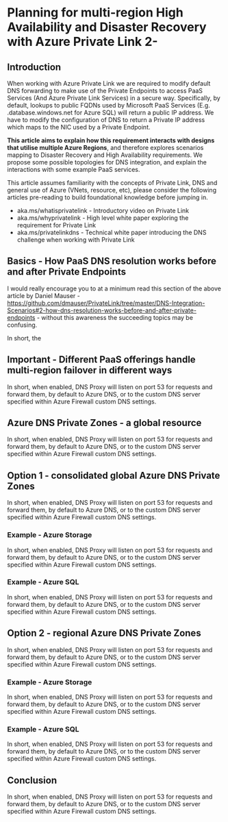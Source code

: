 # Planning for multi-region High Availability and Disaster Recovery with Azure Private Link 2-


## Introduction

When working with Azure Private Link we are required to modify default DNS forwarding to make use of the Private Endpoints to access PaaS Services (And Azure Private Link Services) in a secure way. Specifically, by default, lookups to public FQDNs used by Microsoft PaaS Services (E.g. .database.windows.net for Azure SQL) will return a public IP address. We have to modify the configuration of DNS to return a Private IP address which maps to the NIC used by a Private Endpoint. 

**This article aims to explain how this requirement interacts with  designs that utilise multiple Azure Regions**, and therefore explores scenarios mapping to Disaster Recovery and High Availability requirements. We propose some possible topologies for DNS integration, and explain the interactions with some example PaaS services.

This article assumes familiarity with the concepts of Private Link, DNS and general use of Azure (VNets, resource, etc), please consider the following articles  pre-reading to build foundational knowledge before jumping in.

- aka.ms/whatisprivatelink - Introductory video on Private Link
- aka.ms/whyprivatelink - High level white paper exploring the requirement for Private Link
- aka.ms/privatelinkdns - Technical white paper introducing the DNS challenge when working with Private Link

## Basics - How PaaS DNS resolution works before and after Private Endpoints

I would really encourage you to at a minimum read this section of the above article by Daniel Mauser - https://github.com/dmauser/PrivateLink/tree/master/DNS-Integration-Scenarios#2-how-dns-resolution-works-before-and-after-private-endpoints - without this awareness the succeeding topics may be confusing.

In short, the 

## Important - Different PaaS offerings handle multi-region failover in different ways

In short, when enabled, DNS Proxy will listen on port 53 for requests and forward them, by default to Azure DNS, or to the custom DNS server specified within Azure Firewall custom DNS settings.

## 

## Azure DNS Private Zones - a global resource

In short, when enabled, DNS Proxy will listen on port 53 for requests and forward them, by default to Azure DNS, or to the custom DNS server specified within Azure Firewall custom DNS settings.

## Option 1 - consolidated global Azure DNS Private Zones

In short, when enabled, DNS Proxy will listen on port 53 for requests and forward them, by default to Azure DNS, or to the custom DNS server specified within Azure Firewall custom DNS settings.

### Example - Azure Storage

In short, when enabled, DNS Proxy will listen on port 53 for requests and forward them, by default to Azure DNS, or to the custom DNS server specified within Azure Firewall custom DNS settings.


### Example - Azure SQL

In short, when enabled, DNS Proxy will listen on port 53 for requests and forward them, by default to Azure DNS, or to the custom DNS server specified within Azure Firewall custom DNS settings.

## Option 2 - regional Azure DNS Private Zones

In short, when enabled, DNS Proxy will listen on port 53 for requests and forward them, by default to Azure DNS, or to the custom DNS server specified within Azure Firewall custom DNS settings.

### Example - Azure Storage

In short, when enabled, DNS Proxy will listen on port 53 for requests and forward them, by default to Azure DNS, or to the custom DNS server specified within Azure Firewall custom DNS settings.


### Example - Azure SQL

In short, when enabled, DNS Proxy will listen on port 53 for requests and forward them, by default to Azure DNS, or to the custom DNS server specified within Azure Firewall custom DNS settings.

## Conclusion

In short, when enabled, DNS Proxy will listen on port 53 for requests and forward them, by default to Azure DNS, or to the custom DNS server specified within Azure Firewall custom DNS settings.